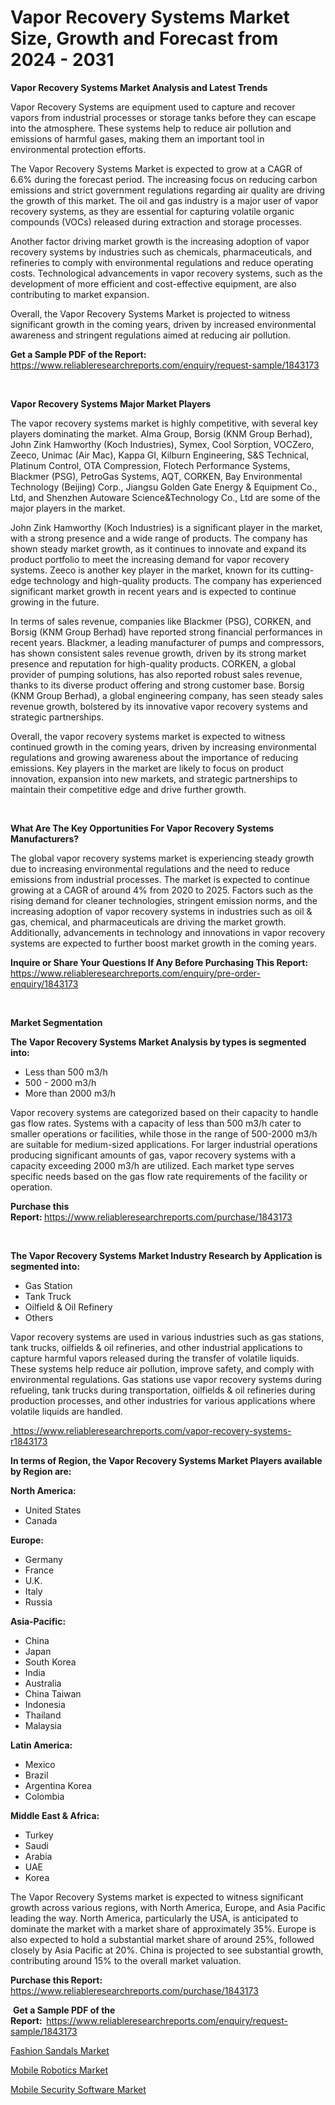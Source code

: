 <p><h1>Vapor Recovery Systems Market Size, Growth and Forecast from 2024 - 2031</h1></p><p><strong>Vapor Recovery Systems Market Analysis and Latest Trends</strong></p>
<p><p>Vapor Recovery Systems are equipment used to capture and recover vapors from industrial processes or storage tanks before they can escape into the atmosphere. These systems help to reduce air pollution and emissions of harmful gases, making them an important tool in environmental protection efforts.</p><p>The Vapor Recovery Systems Market is expected to grow at a CAGR of 6.6% during the forecast period. The increasing focus on reducing carbon emissions and strict government regulations regarding air quality are driving the growth of this market. The oil and gas industry is a major user of vapor recovery systems, as they are essential for capturing volatile organic compounds (VOCs) released during extraction and storage processes.</p><p>Another factor driving market growth is the increasing adoption of vapor recovery systems by industries such as chemicals, pharmaceuticals, and refineries to comply with environmental regulations and reduce operating costs. Technological advancements in vapor recovery systems, such as the development of more efficient and cost-effective equipment, are also contributing to market expansion.</p><p>Overall, the Vapor Recovery Systems Market is projected to witness significant growth in the coming years, driven by increased environmental awareness and stringent regulations aimed at reducing air pollution.</p></p>
<p><strong>Get a Sample PDF of the Report:&nbsp;</strong> <a href="https://www.reliableresearchreports.com/enquiry/request-sample/1843173">https://www.reliableresearchreports.com/enquiry/request-sample/1843173</a></p>
<p>&nbsp;</p>
<p><strong>Vapor Recovery Systems Major Market Players</strong></p>
<p><p>The vapor recovery systems market is highly competitive, with several key players dominating the market. Alma Group, Borsig (KNM Group Berhad), John Zink Hamworthy (Koch Industries), Symex, Cool Sorption, VOCZero, Zeeco, Unimac (Air Mac), Kappa GI, Kilburn Engineering, S&S Technical, Platinum Control, OTA Compression, Flotech Performance Systems, Blackmer (PSG), PetroGas Systems, AQT, CORKEN, Bay Environmental Technology (Beijing) Corp., Jiangsu Golden Gate Energy & Equipment Co., Ltd, and Shenzhen Autoware Science&Technology Co., Ltd are some of the major players in the market.</p><p>John Zink Hamworthy (Koch Industries) is a significant player in the market, with a strong presence and a wide range of products. The company has shown steady market growth, as it continues to innovate and expand its product portfolio to meet the increasing demand for vapor recovery systems. Zeeco is another key player in the market, known for its cutting-edge technology and high-quality products. The company has experienced significant market growth in recent years and is expected to continue growing in the future.</p><p>In terms of sales revenue, companies like Blackmer (PSG), CORKEN, and Borsig (KNM Group Berhad) have reported strong financial performances in recent years. Blackmer, a leading manufacturer of pumps and compressors, has shown consistent sales revenue growth, driven by its strong market presence and reputation for high-quality products. CORKEN, a global provider of pumping solutions, has also reported robust sales revenue, thanks to its diverse product offering and strong customer base. Borsig (KNM Group Berhad), a global engineering company, has seen steady sales revenue growth, bolstered by its innovative vapor recovery systems and strategic partnerships.</p><p>Overall, the vapor recovery systems market is expected to witness continued growth in the coming years, driven by increasing environmental regulations and growing awareness about the importance of reducing emissions. Key players in the market are likely to focus on product innovation, expansion into new markets, and strategic partnerships to maintain their competitive edge and drive further growth.</p></p>
<p>&nbsp;</p>
<p><strong>What Are The Key Opportunities For Vapor Recovery Systems Manufacturers?</strong></p>
<p><p>The global vapor recovery systems market is experiencing steady growth due to increasing environmental regulations and the need to reduce emissions from industrial processes. The market is expected to continue growing at a CAGR of around 4% from 2020 to 2025. Factors such as the rising demand for cleaner technologies, stringent emission norms, and the increasing adoption of vapor recovery systems in industries such as oil & gas, chemical, and pharmaceuticals are driving the market growth. Additionally, advancements in technology and innovations in vapor recovery systems are expected to further boost market growth in the coming years.</p></p>
<p><strong>Inquire or Share Your Questions If Any Before Purchasing This Report:</strong> <a href="https://www.reliableresearchreports.com/enquiry/pre-order-enquiry/1843173">https://www.reliableresearchreports.com/enquiry/pre-order-enquiry/1843173</a></p>
<p>&nbsp;</p>
<p><strong>Market Segmentation</strong></p>
<p><strong>The Vapor Recovery Systems Market Analysis by types is segmented into:</strong></p>
<p><ul><li>Less than 500 m3/h</li><li>500 - 2000 m3/h</li><li>More than 2000 m3/h</li></ul></p>
<p><p>Vapor recovery systems are categorized based on their capacity to handle gas flow rates. Systems with a capacity of less than 500 m3/h cater to smaller operations or facilities, while those in the range of 500-2000 m3/h are suitable for medium-sized applications. For larger industrial operations producing significant amounts of gas, vapor recovery systems with a capacity exceeding 2000 m3/h are utilized. Each market type serves specific needs based on the gas flow rate requirements of the facility or operation.</p></p>
<p><strong>Purchase this Report:&nbsp;</strong><a href="https://www.reliableresearchreports.com/purchase/1843173">https://www.reliableresearchreports.com/purchase/1843173</a></p>
<p>&nbsp;</p>
<p><strong>The Vapor Recovery Systems Market Industry Research by Application is segmented into:</strong></p>
<p><ul><li>Gas Station</li><li>Tank Truck</li><li>Oilfield & Oil Refinery</li><li>Others</li></ul></p>
<p><p>Vapor recovery systems are used in various industries such as gas stations, tank trucks, oilfields & oil refineries, and other industrial applications to capture harmful vapors released during the transfer of volatile liquids. These systems help reduce air pollution, improve safety, and comply with environmental regulations. Gas stations use vapor recovery systems during refueling, tank trucks during transportation, oilfields & oil refineries during production processes, and other industries for various applications where volatile liquids are handled.</p></p>
<p><a href="https://www.reliableresearchreports.com/vapor-recovery-systems-r1843173">&nbsp;https://www.reliableresearchreports.com/vapor-recovery-systems-r1843173</a></p>
<p><strong>In terms of Region, the Vapor Recovery Systems Market Players available by Region are:</strong></p>
<p>
    <p> <strong> North America: </strong>
        <ul>
            <li>United States</li>
            <li>Canada</li>
        </ul>
        </p> 
    <p> <strong> Europe: </strong>
        <ul>
            <li>Germany</li>
            <li>France</li>
            <li>U.K.</li>
            <li>Italy</li>
            <li>Russia</li>
        </ul>
        </p> 
    <p> <strong> Asia-Pacific: </strong>
        <ul>
            <li>China</li>
            <li>Japan</li>
            <li>South Korea</li>
            <li>India</li>
            <li>Australia</li>
            <li>China Taiwan</li>
            <li>Indonesia</li>
            <li>Thailand</li>
            <li>Malaysia</li>
        </ul>
        </p> 
    <p> <strong> Latin America: </strong>
        <ul>
            <li>Mexico</li>
            <li>Brazil</li>
            <li>Argentina Korea</li>
            <li>Colombia</li>
        </ul>
        </p> 
    <p> <strong> Middle East & Africa: </strong>
        <ul>
            <li>Turkey</li>
            <li>Saudi</li>
            <li>Arabia</li>
            <li>UAE</li>
            <li>Korea</li>
        </ul>
    </p>
    </p>
<p><p>The Vapor Recovery Systems market is expected to witness significant growth across various regions, with North America, Europe, and Asia Pacific leading the way. North America, particularly the USA, is anticipated to dominate the market with a market share of approximately 35%. Europe is also expected to hold a substantial market share of around 25%, followed closely by Asia Pacific at 20%. China is projected to see substantial growth, contributing around 15% to the overall market valuation.</p></p>
<p><strong>Purchase this Report: </strong><a href="https://www.reliableresearchreports.com/purchase/1843173">https://www.reliableresearchreports.com/purchase/1843173</a></p>
<p>&nbsp;<strong>Get a Sample PDF of the Report:&nbsp;&nbsp;</strong><a href="https://www.reliableresearchreports.com/enquiry/request-sample/1843173">https://www.reliableresearchreports.com/enquiry/request-sample/1843173</a></p>
<p><strong></strong></p>
<p><p><a href="https://www.linkedin.com/pulse/fashion-sandals-market-analysis-its-cagr-segmentation-global-n5qwe?trackingId=Cn4UkzK%2F59AbU%2F1K%2ByAyOg%3D%3D">Fashion Sandals Market</a></p><p><a href="https://www.linkedin.com/pulse/mobile-robotics-market-report-reveals-latest-trends-growth-2o6de?trackingId=pxJMBJD%2FKSawUYTGqo9fFQ%3D%3D">Mobile Robotics Market</a></p><p><a href="https://www.linkedin.com/pulse/mobile-security-software-market-insights-cagr-trends-growth-p1fqe?trackingId=I%2BD7QTdTFDlhkzkhBBrpoA%3D%3D">Mobile Security Software Market</a></p></p>
